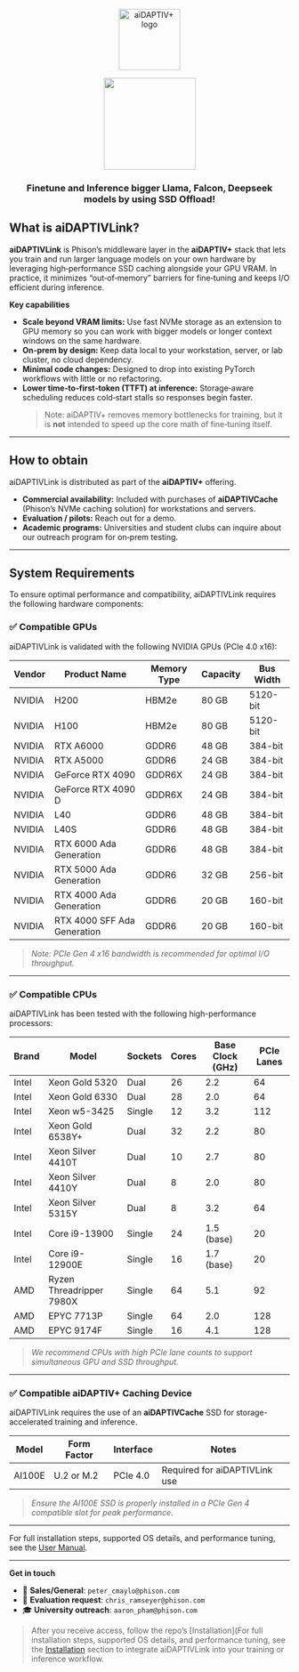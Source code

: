 <div align="center">

<a href="https://www.phison.com/en/aidaptiv-plus-ai-data-storage-solution"><picture>
    <source media="(prefers-color-scheme: dark)" srcset="https://github.com/atp224/aiDAPTIVTestPage/blob/9c82838ab51db659fd33c0098db0b8fa5f2c4c58/assets/dark_logo.png">
    <source media="(prefers-color-scheme: light)" srcset="https://github.com/atp224/aiDAPTIVTestPage/blob/eafee428cb7b475d6dcf154d38587c5c78cf0e8a/assets/light_logo.png">
    <img alt="aiDAPTIV+ logo" src="https://github.com/atp224/aiDAPTIVTestPage/blob/main/assets/aiDAPTIV_logo.jpg?raw=true" height="110" style="max-width: 100%;">
  </picture></a>

  
<a href="https://discord.gg/rJW6MS6m"><img src="https://github.com/atp224/aiDAPTIVTestPage/blob/main/assets/Discord_button.png?raw=true" width="165"></a>


### Finetune and Inference bigger Llama, Falcon, Deepseek models by using SSD Offload!

</div>

## What is aiDAPTIVLink?

**aiDAPTIVLink** is Phison’s middleware layer in the **aiDAPTIV+** stack that lets you train and run larger language models on your own hardware by leveraging high‑performance SSD caching alongside your GPU VRAM. In practice, it minimizes “out‑of‑memory” barriers for fine‑tuning and keeps I/O efficient during inference.

**Key capabilities**
- **Scale beyond VRAM limits:** Use fast NVMe storage as an extension to GPU memory so you can work with bigger models or longer context windows on the same hardware.
- **On‑prem by design:** Keep data local to your workstation, server, or lab cluster, no cloud dependency.
- **Minimal code changes:** Designed to drop into existing PyTorch workflows with little or no refactoring.
- **Lower time‑to‑first‑token (TTFT) at inference:** Storage‑aware scheduling reduces cold‑start stalls so responses begin faster.  
  > Note: aiDAPTIV+ removes memory bottlenecks for training, but it is **not** intended to speed up the core math of fine‑tuning itself.

---

## How to obtain

aiDAPTIVLink is distributed as part of the **aiDAPTIV+** offering.

- **Commercial availability:** Included with purchases of **aiDAPTIVCache** (Phison’s NVMe caching solution) for workstations and servers.  
- **Evaluation / pilots:** Reach out for a demo.
- **Academic programs:** Universities and student clubs can inquire about our outreach program for on‑prem testing.

---

## System Requirements

To ensure optimal performance and compatibility, aiDAPTIVLink requires the following hardware components:

### ✅ Compatible GPUs

aiDAPTIVLink is validated with the following NVIDIA GPUs (PCIe 4.0 x16):

| Vendor  | Product Name                        | Memory Type | Capacity  | Bus Width |
|---------|-------------------------------------|-------------|-----------|-----------|
| NVIDIA  | H200                                | HBM2e       | 80 GB     | 5120-bit  |
| NVIDIA  | H100                                | HBM2e       | 80 GB     | 5120-bit  |
| NVIDIA  | RTX A6000                           | GDDR6       | 48 GB     | 384-bit   |
| NVIDIA  | RTX A5000                           | GDDR6       | 24 GB     | 384-bit   |
| NVIDIA  | GeForce RTX 4090                    | GDDR6X      | 24 GB     | 384-bit   |
| NVIDIA  | GeForce RTX 4090 D                  | GDDR6X      | 24 GB     | 384-bit   |
| NVIDIA  | L40                                  | GDDR6       | 48 GB     | 384-bit   |
| NVIDIA  | L40S                                 | GDDR6       | 48 GB     | 384-bit   |
| NVIDIA  | RTX 6000 Ada Generation             | GDDR6       | 48 GB     | 384-bit   |
| NVIDIA  | RTX 5000 Ada Generation             | GDDR6       | 32 GB     | 256-bit   |
| NVIDIA  | RTX 4000 Ada Generation             | GDDR6       | 20 GB     | 160-bit   |
| NVIDIA  | RTX 4000 SFF Ada Generation         | GDDR6       | 20 GB     | 160-bit   |

> *Note: PCIe Gen 4 x16 bandwidth is recommended for optimal I/O throughput.*

---

### ✅ Compatible CPUs

aiDAPTIVLink has been tested with the following high-performance processors:

| Brand | Model                        | Sockets | Cores | Base Clock (GHz) | PCIe Lanes |
|-------|------------------------------|---------|-------|------------------|------------|
| Intel | Xeon Gold 5320               | Dual    | 26    | 2.2              | 64         |
| Intel | Xeon Gold 6330               | Dual    | 28    | 2.0              | 64         |
| Intel | Xeon w5-3425                 | Single  | 12    | 3.2              | 112        |
| Intel | Xeon Gold 6538Y+             | Dual    | 32    | 2.2              | 80         |
| Intel | Xeon Silver 4410T            | Dual    | 10    | 2.7              | 80         |
| Intel | Xeon Silver 4410Y            | Dual    | 8     | 2.0              | 80         |
| Intel | Xeon Silver 5315Y            | Dual    | 8     | 3.2              | 64         |
| Intel | Core i9-13900                | Single  | 24    | 1.5 (base)       | 20         |
| Intel | Core i9-12900E               | Single  | 16    | 1.7 (base)       | 20         |
| AMD   | Ryzen Threadripper 7980X     | Single  | 64    | 5.1              | 92         |
| AMD   | EPYC 7713P                   | Single  | 64    | 2.0              | 128        |
| AMD   | EPYC 9174F                   | Single  | 16    | 4.1              | 128        |

> *We recommend CPUs with high PCIe lane counts to support simultaneous GPU and SSD throughput.*

---

### ✅ Compatible aiDAPTIV+ Caching Device

aiDAPTIVLink requires the use of an **aiDAPTIVCache** SSD for storage-accelerated training and inference.

| Model     | Form Factor | Interface | Notes                         |
|-----------|-------------|-----------|-------------------------------|
| AI100E    | U.2 or M.2  | PCIe 4.0  | Required for aiDAPTIVLink use |

> *Ensure the AI100E SSD is properly installed in a PCIe Gen 4 compatible slot for peak performance.*

---

For full installation steps, supported OS details, and performance tuning, see the [User Manual](https://github.com/atp224/aiDAPTIVTestPage/blob/9f4e564a1e0063a140170a4dcb12db197cd9235f/assets/user_manual.pdf).

---

**Get in touch**
- 📩 **Sales/General**: `peter_cmaylo@phison.com`
- 🧪 **Evaluation request**: `chris_ramseyer@phison.com`
- 🎓 **University outreach**: `aaron_pham@phison.com`

> After you receive access, follow the repo’s [Installation](For full installation steps, supported OS details, and performance tuning, see the [Installation](https://github.com/atp224/aiDAPTIVTestPage/tree/f208f0fc7650f9ed36942aff18a351ff37f1a0e8/Page_Sections/Installation) section to integrate aiDAPTIVLink into your training or inference workflow.
